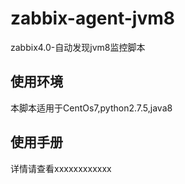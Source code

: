 # zabbix-agent-jvm8
zabbix4.0-自动发现jvm8监控脚本
## 使用环境
本脚本适用于CentOs7,python2.7.5,java8
## 使用手册
详情请查看xxxxxxxxxxxx